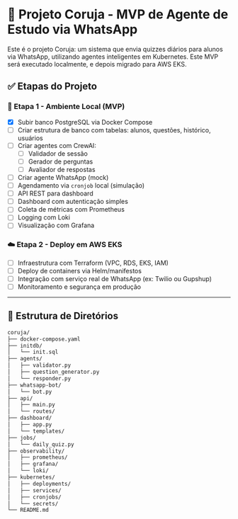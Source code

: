 # 🦉 Projeto Coruja - MVP de Agente de Estudo via WhatsApp

Este é o projeto Coruja: um sistema que envia quizzes diários para alunos via WhatsApp, utilizando agentes inteligentes em Kubernetes. Este MVP será executado localmente, e depois migrado para AWS EKS.

## ✅ Etapas do Projeto

### 🧱 Etapa 1 - Ambiente Local (MVP)

- [x] Subir banco PostgreSQL via Docker Compose
- [ ] Criar estrutura de banco com tabelas: alunos, questões, histórico, usuários
- [ ] Criar agentes com CrewAI:
  - [ ] Validador de sessão
  - [ ] Gerador de perguntas
  - [ ] Avaliador de respostas
- [ ] Criar agente WhatsApp (mock)
- [ ] Agendamento via `cronjob` local (simulação)
- [ ] API REST para dashboard
- [ ] Dashboard com autenticação simples
- [ ] Coleta de métricas com Prometheus
- [ ] Logging com Loki
- [ ] Visualização com Grafana

### ☁️ Etapa 2 - Deploy em AWS EKS

- [ ] Infraestrutura com Terraform (VPC, RDS, EKS, IAM)
- [ ] Deploy de containers via Helm/manifestos
- [ ] Integração com serviço real de WhatsApp (ex: Twilio ou Gupshup)
- [ ] Monitoramento e segurança em produção

---

## 📁 Estrutura de Diretórios

```bash
coruja/
├── docker-compose.yaml
├── initdb/
│   └── init.sql
├── agents/
│   ├── validator.py
│   ├── question_generator.py
│   └── responder.py
├── whatsapp-bot/
│   └── bot.py
├── api/
│   ├── main.py
│   └── routes/
├── dashboard/
│   ├── app.py
│   └── templates/
├── jobs/
│   └── daily_quiz.py
├── observability/
│   ├── prometheus/
│   ├── grafana/
│   └── loki/
├── kubernetes/
│   ├── deployments/
│   ├── services/
│   ├── cronjobs/
│   └── secrets/
└── README.md

